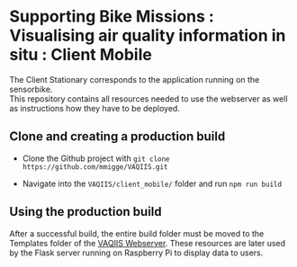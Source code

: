 # Supporting Bike Missions : Visualising air quality information in situ : Client Mobile

The Client Stationary corresponds to the application running on the sensorbike. <br> This repository contains all resources needed to use the webserver as well as instructions how they have to be deployed. 

## Clone and creating a production build 
* Clone the Github project with  `git clone https://github.com/mmigge/VAQIIS.git` <br>

* Navigate into the `VAQIIS/client_mobile/` folder and run `npm run build`

## Using the production build

After a successful build, the entire build folder must be moved to the Templates folder of the [VAQIIS Webserver](https://github.com/Thiemann96/VAQIIS_WebServer). These resources are later used by the Flask server running on Raspberry Pi to display data to users.
